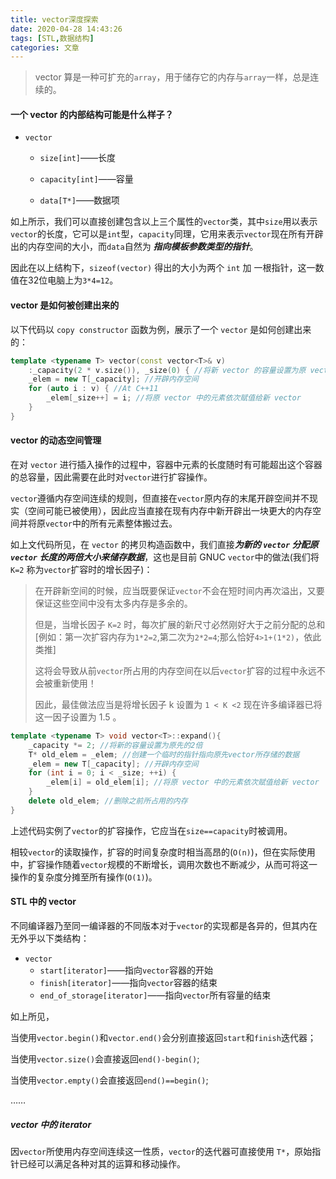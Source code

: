 ```yaml
---
title: vector深度探索
date: 2020-04-28 14:43:26
tags: [STL,数据结构]
categories: 文章
---
```


> vector 算是一种可扩充的`array`，用于储存它的内存与`array`一样，总是连续的。

#### 一个 vector 的内部结构可能是什么样子？ ####

- `vector`
  - `size[int]`——长度
    
  - `capacity[int]`——容量
    
  - `data[T*]`——数据项

如上所示，我们可以直接创建包含以上三个属性的`vector`类，其中`size`用以表示`vector`的长度，它可以是`int`型，`capacity`同理，它用来表示`vector`现在所有开辟出的内存空间的大小，而`data`自然为 ***指向模板参数类型的指针***。

因此在以上结构下，`sizeof(vector)` 得出的大小为两个 `int` 加 一根指针，这一数值在32位电脑上为`3*4=12`。

####  vector 是如何被创建出来的 ####

以下代码以 `copy constructor` 函数为例，展示了一个 `vector` 是如何创建出来的： 

```c++
template <typename T> vector(const vector<T>& v)
	:_capacity(2 * v.size()), _size(0) { //将新 vector 的容量设置为原 vector 长度的两倍
	_elem = new T[_capacity]; //开辟内存空间
	for (auto i : v) { //At C++11
		_elem[_size++] = i; //将原 vector 中的元素依次赋值给新 vector
	}
}
```

#### vector 的动态空间管理 

在对 `vector` 进行插入操作的过程中，容器中元素的长度随时有可能超出这个容器的总容量，因此需要在此时对`vector`进行扩容操作。

<!--more-->

`vector`遵循内存空间连续的规则，但直接在`vector`原内存的末尾开辟空间并不现实（空间可能已被使用），因此应当直接在现有内存中新开辟出一块更大的内存空间并将原`vector`中的所有元素整体搬过去。

如上文代码所见，在 `vector` 的拷贝构造函数中，我们直接***为新的 `vector` 分配原 `vector` 长度的两倍大小来储存数据***，这也是目前 GNUC  `vector`中的做法(我们将 `K=2` 称为`vector`扩容时的增长因子)：

> 在开辟新空间的时候，应当既要保证`vector`不会在短时间内再次溢出，又要保证这些空间中没有太多内存是多余的。
>
> 但是，当增长因子 `K=2` 时，每次扩展的新尺寸必然刚好大于之前分配的总和[例如：第一次扩容内存为`1*2=2`,第二次为`2*2=4`;那么恰好`4>1+(1*2)`，依此类推]
>
> 这将会导致从前`vector`所占用的内存空间在以后`vector`扩容的过程中永远不会被重新使用！
>
> 因此，最佳做法应当是将增长因子 k 设置为 `1 < K <2` 现在许多编译器已将这一因子设置为 1.5 。

```c++
template <typename T> void vector<T>::expand(){
    _capacity *= 2; //将新的容量设置为原先的2倍
	T* old_elem = _elem; //创建一个临时的指针指向原先vector所存储的数据
	_elem = new T[_capacity]; //开辟内存空间
	for (int i = 0; i < _size; ++i) {
		_elem[i] = old_elem[i]; //将原 vector 中的元素依次赋值给新 vector
	}
	delete old_elem; //删除之前所占用的内存
}
```

上述代码实例了`vector`的扩容操作，它应当在`size==capacity`时被调用。

相较`vector`的读取操作，扩容的时间复杂度时相当高昂的(`O(n)`)，但在实际使用中，扩容操作随着`vector`规模的不断增长，调用次数也不断减少，从而可将这一操作的复杂度分摊至所有操作(`O(1)`)。

#### STL 中的 vector

不同编译器乃至同一编译器的不同版本对于`vector`的实现都是各异的，但其内在无外乎以下类结构：

- `vector`
  - `start[iterator]`——指向`vector`容器的开始
  - `finish[iterator]`——指向`vector`容器的结束
  - `end_of_storage[iterator]`——指向`vector`所有容量的结束

如上所见，

当使用`vector.begin()`和`vector.end()`会分别直接返回`start`和`finish`迭代器；

当使用`vector.size()`会直接返回`end()-begin()`;

当使用`vector.empty()`会直接返回`end()==begin()`;

……

##### vector 中的 iterator

因`vector`所使用内存空间连续这一性质，`vector`的迭代器可直接使用 `T*`，原始指针已经可以满足各种对其的运算和移动操作。